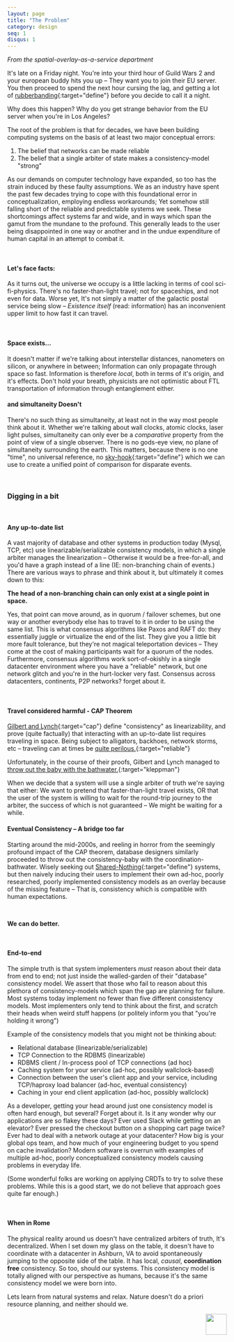 ```yaml
---
layout: page
title: "The Problem"
category: design
seq: 1
disqus: 1
---
```


*From the spatial-overlay-as-a-service department*  

It's late on a Friday night. You're into your third hour of Guild Wars 2 and your european buddy hits you up – They want you to join their EU server. You then proceed to spend the next hour cursing the lag, and getting a lot of [rubberbanding](http://www.urbandictionary.com/define.php?term=rubberbanding){:target="define"} before you decide to call it a night.

Why does this happen? Why do you get strange behavior from the EU server when you're in Los Angeles?

The root of the problem is that for decades, we have been building computing systems on the basis of at least two major conceptual errors:

1. The belief that networks can be made reliable
2. The belief that a single arbiter of state makes a consistency-model "strong"

As our demands on computer technology have expanded, so too has the strain induced by these faulty assumptions. We as an industry have spent the past few decades trying to cope with this foundational error in conceptualization, employing endless workarounds; Yet somehow still falling short of the reliable and predictable systems we seek. These shortcomings affect systems far and wide, and in ways which span the gamut from the mundane to the profound. This generally leads to the user being disappointed in one way or another and in the undue expenditure of human capital in an attempt to combat it.

<!-- Could you boil down the main problems into bullets? I don't come away with this with a strong sense of problems XYZ exists and are manifest in most systems, "then I am going to tell you why below". -->

<br>

#### Let's face facts:

As it turns out, the universe we occupy is a little lacking in terms of cool sci-fi-physics. There's no faster-than-light travel; not for spaceships, and not even for data. Worse yet, It's not simply a matter of the galactic postal service being slow – _Existence itself_ (read: information) has an inconvenient upper limit to how fast it can travel.

<!-- I would add in something somewhere about the fact that we try to build overlays in the systems that make users think that they are physically closer than they are, so there is an appearance of information propagating faster than it can... but that it is all smoke and mirrors which eventually causes issues. Then we can move on to the next section. -->

<br>

#### Space exists...

It doesn't matter if we're talking about interstellar distances, nanometers on silicon, or anywhere in between; Information can only propagate through space so fast. Information is therefore *local*, both in terms of it's origin, and it's effects. Don't hold your breath, physicists are not optimistic about FTL transportation of information through entanglement either.

#### and simultaneity Doesn't

<!-- simultaneity might be the wrong thing to start with here? I think the bigger issue is that there is no global agreed upon ordering of events. Simultaneity is just one instance of an agreed upon order.  One where things happen at the same time.  While physicist think about simultaneity, I don't think many computer science folks do, be cause we generally pretend that things don't happen at the same time anyway.  So to me the main issue is that you can't use 'time' as an arbitrator of happens before -->

There's no such thing as simultaneity, at least not in the way most people think about it. Whether we're talking about wall clocks, atomic clocks, laser light pulses, simultaneity can only ever be a *comparative* property from the point of view of a single observer. There is no gods-eye view, no plane of simultaneity surrounding the earth. This matters, because there is no one "time", no universal reference, no [sky-hook](https://www.youtube.com/watch?v=SfvouFIVCmQ){:target="define"} which we can use to create a unified point of comparison for disparate events.

<br>

### Digging in a bit

<br>

#### Any up-to-date list
<!-- If I am the average reader, I don't know what an up to date list is or why I would care.  I think you need to frame this with 'systems use the concept of an up to date list to do XYZ'.  The problem is they can't be agreed upon throughout the whole system. -->

A vast majority of database and other systems in production today (Mysql, TCP, etc) use linearizable/serializable consistency models, in which a single arbiter manages the linearization – Otherwise it would be a free-for-all, and you'd have a graph instead of a line (IE: non-branching chain of events.)
There are various ways to phrase and think about it, but ultimately it comes down to this:

**The head of a non-branching chain can only exist at a single point in space.**

Yes, that point can move around, as in quorum / failover schemes, but one way or another everybody else has to travel to it in order to be using the same list. This is what consensus algorithms like Paxos and RAFT do: they essentially juggle or virtualize the end of the list. They give you a little bit more fault tolerance, but they're not magical teleportation devices – They come at the cost of making participants wait for a quorum of the nodes. Furthermore, consensus algorithms work sort-of-okishly in a single datacenter environment where you have a "reliable" network, but one network glitch and you're in the hurt-locker very fast. Consensus across datacenters, continents, P2P networks? forget about it.

<br>

#### Travel considered harmful - CAP Theorem

[Gilbert and Lynch](http://dl.acm.org/citation.cfm?id=564601){:target="cap"} define "consistency" as linearizability, and prove (quite factually) that interacting with an up-to-date list requires traveling in space. Being subject to alligators, backhoes, network storms, etc – traveling can at times be [quite perilous.](http://queue.acm.org/detail.cfm?id=2655736){:target="reliable"}

Unfortunately, in the course of their proofs, Gilbert and Lynch managed to [throw out the baby with the bathwater.](https://arxiv.org/abs/1509.05393){:target="kleppman"}

When we decide that a system will use a single arbiter of truth we're saying that either: We want to pretend that faster-than-light travel exists, OR that the user of the system is willing to wait for the round-trip journey to the arbiter, the success of which is not guaranteed – We might be waiting for a while.
<br>

#### Eventual Consistency – A bridge too far
<!-- I think the point to make here is that we gained intuition that data needs to be distributed.  However it was distributed mainly to increase parallelism.  We wanted to handle more requests than a single server could handle.  We also knew we didn't want to wait for a central arbiter.  So we got rid of the central arbiter and made "copies" of the data.  Now multiple servers could share the load.  the problem though, is that two users can now modify the data at two different points in space-time. Meaning that the data on the two servers is now inconsistent.  The servers will eventually exchange information and become consistent. So this is good, and is not really different in premise from what we are doing here.  So what is the big deal?  Well one thing is that they do this by making "state" consistent and having the messages / mutations being ephemeral.  Which we don't love. -->

Starting around the mid-2000s, and reeling in horror from the seemingly profound impact of the CAP theorem, database designers similarly proceeded to throw out the consistency-baby with the coordination-bathwater. Wisely seeking out [Shared-Nothing](https://en.wikipedia.org/wiki/Shared_nothing_architecture){:target="define"} systems, but then naively inducing their users to implement their own ad-hoc, poorly researched, poorly implemented consistency models as an overlay because of the missing feature – That is, consistency which is compatible with human expectations.

<br>

**We can do better.**

<br>
<!-- MM I think the point here is that sharding was again a way to distribute data around the system.  That's good.  But again they did this for parallelism, NOT for latency.  The sharding algorithms are usually rather arbitrary in terms of data locality.  There is just some coordinator or pre-agreed upon algorithm that places data at arbitrary locations in the system.  Good for parallelism, bad for understanding the no-FTL issue of the universe. -->

<!--- WIP section. Overly wordy, underdeveloped

#### Sharding is just another word for patience

A priori sharding works great for department stores. Looking for that fresh pair of cat-themed socks? You can go look at the directory, and generally find the right area without too much fuss. Now, imagine the department store was *really* large and spread out. You're in kitchen appliances now, and the sock department is 1,000 miles away. You're going to be walking for a while. How committed are you to getting those cat socks again?

Instead of putting them all in the one place, what if store management chose to distribute the goods around the store? They have 50 pairs of cat socks. Why not sprinkle them around randomly, mixing them on the shelf with food processors, lingere, perfume, and biscotti? Chances are there will be a pair which is much closer to where you are! The hard part is that now you have one pair of socks each in 50 different places around the store. That store directory isn't going to work anymore. You're going to have to get creative.

Your new store directory could utilize consistent hashing, and the stock person would simply put each pair of socks in each of the deterministically designated places in the store.
That would work, but you might still have to walk 20 miles or more to get them! Admittedly this is an improvement over 1,000 miles, but still a pretty rough walk for some cat socks.

What if instead of using deterministic slot assignment, we simply dropped the the socks off close to wherever they were arrived, and let people move them around the store as they saw fit? Chances are the store employees putting them away will at least consider buying a pair (how could they not?) Later, as shoppers browse, they might pick up a pair. Some will change their minds and put the article down. Chances are, enough shoppers will shuffle them around the store over time that they will become optimally placed for some of the other cat-fanciers. In our case, the socks are infinitely copyable immutable data, and we never actually leave the store.

<br>

-->

#### End-to-end

The simple truth is that system implementers _must_ reason about their data from end to end; not just inside the walled-garden of their "database" consistency model. We assert that those who fail to reason about this plethora of consistency-models which span the gap are planning for failure. Most systems today implement no fewer than five different consistency models. Most implementers only tend to think about the first, and scratch their heads when weird stuff happens (or politely inform you that "you're holding it wrong")

Example of the consistency models that you might not be thinking about:

* Relational database (linearizable/serializable)
* TCP Connection to the RDBMS (linearizable)
* RDBMS client / In-process pool of TCP connections (ad hoc)
* Caching system for your service (ad-hoc, possibly wallclock-based)
* Connection between the user's client app and your service, including TCP/haproxy load balancer (ad-hoc, eventual consistency)
* Caching in your end client application (ad-hoc, possibly wallclock)

As a developer, getting your head around just one consistency model is often hard enough, but several? Forget about it. Is it any wonder why our applications are so flakey these days? Ever used Slack while getting on an elevator? Ever pressed the checkout button on a shopping cart page twice? Ever had to deal with a network outage at your datacenter? How big is your global ops team, and how much of your engineering budget to you spend on cache invalidation? Modern software is overrun with examples of multiple ad-hoc, poorly conceptualized consistency models causing problems in everyday life.

(Some wonderful folks are working on applying CRDTs to try to solve these problems. While this is a good start, we do not believe that approach goes quite far enough.)

<br>

#### When in Rome

The physical reality around us doesn't have centralized arbiters of truth, It's decentralized.
When I set down my glass on the table, it doesn't have to coordinate with a datacenter in Ashburn, VA to avoid spontaneously jumping to the opposite side of the table. It has local, *causal*, **coordination free** consistency. So too, should our systems. This consistency model is totally aligned with our perspective as humans, because it's the same consistency model we were born into.

Lets learn from natural systems and relax. Nature doesn't do a priori resource planning, and neither should we.

<img src="/unbase_globe_96x96.png" style="height:48px; float: right">
